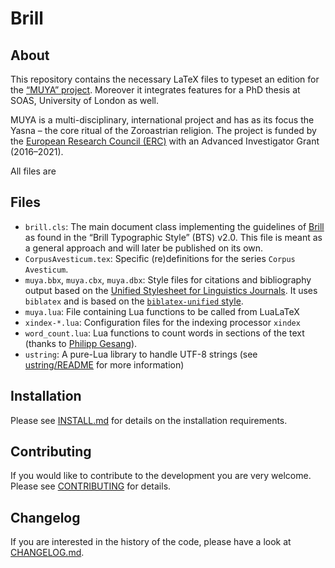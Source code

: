 # Brill

## About

This repository contains the necessary LaTeX files to typeset an edition
for the [“MUYA” project](https://multimediayasna.wixsite.com/muya).
Moreover it integrates features for a PhD thesis at SOAS, University of
London as well.

MUYA is a multi-disciplinary, international project and has as its focus
the Yasna – the core ritual of the Zoroastrian religion. The project is
funded by the [European Research Council (ERC)](https://erc.europa.eu/) with an Advanced Investigator Grant (2016–2021).

All files are

## Files

* `brill.cls`: The main document class implementing
the guidelines of [Brill](https://brill.com/) as found in the “Brill
Typographic Style” (BTS) v2.0. This file is meant as a general approach and
will later be published on its own.
* `CorpusAvesticum.tex`: Specific (re)definitions for the series `Corpus Avesticum`.
* `muya.bbx`, `muya.cbx`, `muya.dbx`: Style files for citations and bibliography output based on the [Unified Stylesheet for Linguistics Journals](https://www.linguisticsociety.org/resource/unified-style-sheet).
It uses `biblatex` and is based on the [`biblatex-unified` style](https://github.com/semprag/biblatex-sp-unified).
* `muya.lua`: File containing Lua functions to be called from LuaLaTeX
* `xindex-*.lua`: Configuration files for the indexing processor `xindex`
* `word_count.lua`: Lua functions to count words in sections of the text (thanks to [Philipp Gesang](https://gist.github.com/phi-gamma/2622252)).
* `ustring`: A pure-Lua library to handle UTF-8 strings (see [ustring/README](ustring/README) for more information)

## Installation

Please see [INSTALL.md](INSTALL.md) for details on the installation
requirements.

## Contributing

If you would like to contribute to the development you are very welcome.
Please see [CONTRIBUTING](CONTRIBUTING) for details.

## Changelog

If you are interested in the history of the code, please have a look at
[CHANGELOG.md](CHANGELOG.md).
